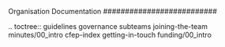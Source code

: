 Organisation Documentation
##########################

.. toctree::
  guidelines
  governance
  subteams
  joining-the-team
  minutes/00_intro
  cfep-index
  getting-in-touch
  funding/00_intro
